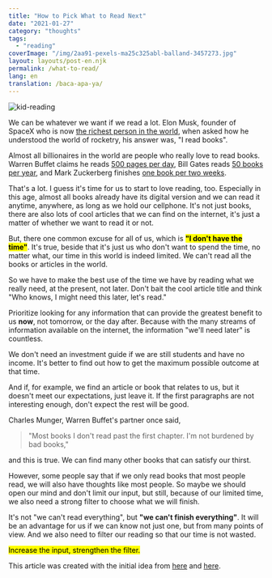 ```yaml
---
title: "How to Pick What to Read Next"
date: "2021-01-27"
category: "thoughts"
tags:
  - "reading"
coverImage: "/img/2aa91-pexels-ma25c325abl-balland-3457273.jpg"
layout: layouts/post-en.njk
permalink: /what-to-read/
lang: en
translation: /baca-apa-ya/
---
```


![kid-reading](/img/2aa91-pexels-ma25c325abl-balland-3457273.jpg)

We can be whatever we want if we read a lot. Elon Musk, founder of SpaceX who is now [the richest person in the world](https://www.bbc.com/news/technology-55578403#:~:text=Elon%20Musk%20has%20become%20the,had%20held%20it%20since%202017.), when asked how he understood the world of rocketry, his answer was, "I read books".

Almost all billionaires in the world are people who really love to read books. Warren Buffet claims he reads [500 pages per day](http://www.usatoday.com/story/money/personalfinance/2014/08/24/peculiar-habits-of-successful-people/14447531/), Bill Gates reads [50 books per year](http://www.businessinsider.com/why-bill-gates-reads-50-books-a-year-2015-11), and Mark Zuckerberg finishes [one book per two weeks](http://www.businessinsider.com/end-of-year-mark-zuckerberg-book-recommendations-2015-12/#the-idea-factory-bell-labs-and-the-).

That's a lot. I guess it's time for us to start to love reading, too. Especially in this age, almost all books already have its digital version and we can read it anytime, anywhere, as long as we hold our cellphone. It's not just books, there are also lots of cool articles that we can find on the internet, it's just a matter of whether we want to read it or not.

But, there one common excuse for all of us, which is <mark>**"I don't have the time"**</mark>. It's true, beside that it's just us who don't want to spend the time, no matter what, our time in this world is indeed limited. We can't read all the books or articles in the world.

So we have to make the best use of the time we have by reading what we really need, at the present, not later. Don't bait the cool article title and think "Who knows, I might need this later, let's read."

Prioritize looking for any information that can provide the greatest benefit to us **now**, not tomorrow, or the day after. Because with the many streams of information available on the internet, the information "we'll need later" is countless.

We don't need an investment guide if we are still students and have no income. It's better to find out how to get the maximum possible outcome at that time.

And if, for example, we find an article or book that relates to us, but it doesn't meet our expectations, just leave it. If the first paragraphs are not interesting enough, don't expect the rest will be good.

Charles Munger, Warren Buffet's partner once said,

> "Most books I don't read past the first chapter. I'm not burdened by bad books,"

and this is true. We can find many other books that can satisfy our thirst.

However, some people say that if we only read books that most people read, we will also have thoughts like most people. So maybe we should open our mind and don't limit our input, but still, because of our limited time, we also need a strong filter to choose what we will finish.

It's not "we can't read everything", but **"we can't finish everything"**. It will be an advantage for us if we can know not just one, but from many points of view. And we also need to filter our reading so that our time is not wasted.

<mark>Increase the input, strengthen the filter.</mark>

This article was created with the initial idea from ​​[here](https://www.samuelthomasdavies.com/words-into-works/june-25-2020/) and [here](http://www.collaborativefund.com/blog/how-to-read-lots-of-inputs-and-a-strong-filter/).
